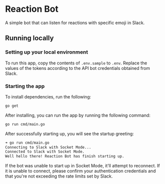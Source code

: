 # Reaction Bot

A simple bot that can listen for reactions with specific emoji in Slack.

## Running locally

### Setting up your local environment

To run this app, copy the contents of `.env.sample` to `.env`. Replace the values of the tokens according to the
API bot credentials obtained from Slack.

### Starting the app

To install dependencies, run the following:

```sh
go get
```

After installing, you can run the app by running the following command:

```sh
go run cmd/main.go
```

After successfully starting up, you will see the startup greeting:

```sh
➜ go run cmd/main.go
Connecting to Slack with Socket Mode...
Connected to Slack with Socket Mode.
Well hello there! Reaction Bot has finish starting up.
```

If the bot was unable to start up in Socket Mode, it'll attempt to reconnect. If it is unable to connect, please confirm your authentication credentials and that you're not exceeding the rate limits set by Slack.
